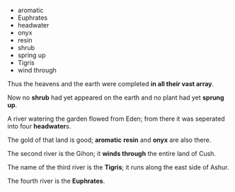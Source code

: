 + aromatic
+ Euphrates
+ headwater
+ onyx
+ resin
+ shrub
+ spring up
+ Tigris
+ wind through

Thus the heavens and the earth were completed **in all their vast array**.

Now no **shrub** had yet appeared on the earth and no plant had yet **sprung up**.

A river watering the garden flowed from Eden; from there it was seperated into four **headwater**s.

The gold of that land is good; **aromatic** **resin** and **onyx** are also there.

The second river is the Gihon; it **winds through** the entire land of Cush.

The name of the third river is the **Tigris**; it runs along the east side of Ashur.

The fourth river is the **Euphrates**.
